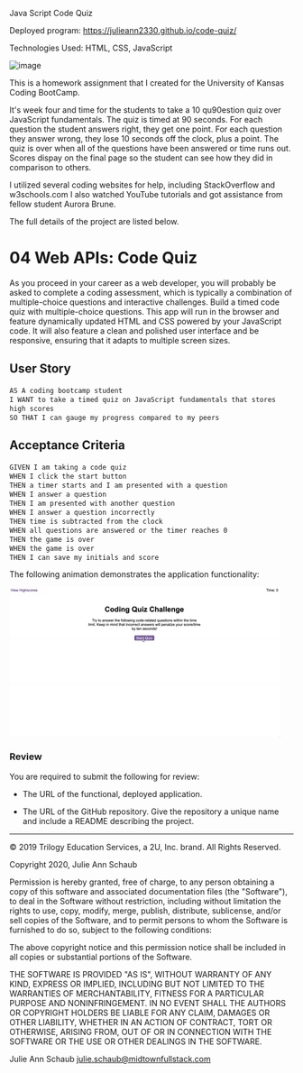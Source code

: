 
Java Script Code Quiz

Deployed program: https://julieann2330.github.io/code-quiz/

Technologies Used: HTML, CSS, JavaScript

![image](https://user-images.githubusercontent.com/64329660/88986592-0ab9cf00-d299-11ea-93ba-9a417dba7711.png)


This is a homework assignment that I created for the University of Kansas Coding BootCamp. 

It's week four and time for the students to take a 10 qu90estion quiz over JavaScript fundamentals. The quiz is timed at 90 seconds. For each question the student answers right, they get one point. For each question they answer wrong, they lose 10 seconds off the clock, plus a point. The quiz is over when all of the questions have been answered or time runs out. Scores dispay on the final page so the student can see how they did in comparison to others.

I utilized several coding websites for help, including StackOverflow and w3schools.com I also watched YouTube tutorials and got assistance from fellow student Aurora Brune.  

The full details of the project are listed below.

# 04 Web APIs: Code Quiz

As you proceed in your career as a web developer, you will probably be asked to complete a coding assessment, which is typically a combination of multiple-choice questions and interactive challenges. Build a timed code quiz with multiple-choice questions. This app will run in the browser and feature dynamically updated HTML and CSS powered by your JavaScript code. It will also feature a clean and polished user interface and be responsive, ensuring that it adapts to multiple screen sizes.

## User Story

```
AS A coding bootcamp student
I WANT to take a timed quiz on JavaScript fundamentals that stores high scores
SO THAT I can gauge my progress compared to my peers
```

## Acceptance Criteria

```
GIVEN I am taking a code quiz
WHEN I click the start button
THEN a timer starts and I am presented with a question
WHEN I answer a question
THEN I am presented with another question
WHEN I answer a question incorrectly
THEN time is subtracted from the clock
WHEN all questions are answered or the timer reaches 0
THEN the game is over
WHEN the game is over
THEN I can save my initials and score
```

The following animation demonstrates the application functionality:

![code quiz](./Assets/04-web-apis-homework-demo.gif)

### Review

You are required to submit the following for review:

* The URL of the functional, deployed application.

* The URL of the GitHub repository. Give the repository a unique name and include a README describing the project.

- - -
© 2019 Trilogy Education Services, a 2U, Inc. brand. All Rights Reserved.

Copyright 2020, Julie Ann Schaub

Permission is hereby granted, free of charge, to any person obtaining a copy of this software and associated documentation files (the "Software"), to deal in the Software without restriction, including without limitation the rights to use, copy, modify, merge, publish, distribute, sublicense, and/or sell copies of the Software, and to permit persons to whom the Software is furnished to do so, subject to the following conditions:

The above copyright notice and this permission notice shall be included in all copies or substantial portions of the Software.

THE SOFTWARE IS PROVIDED "AS IS", WITHOUT WARRANTY OF ANY KIND, EXPRESS OR IMPLIED, INCLUDING BUT NOT LIMITED TO THE WARRANTIES OF MERCHANTABILITY, FITNESS FOR A PARTICULAR PURPOSE AND NONINFRINGEMENT. IN NO EVENT SHALL THE AUTHORS OR COPYRIGHT HOLDERS BE LIABLE FOR ANY CLAIM, DAMAGES OR OTHER LIABILITY, WHETHER IN AN ACTION OF CONTRACT, TORT OR OTHERWISE, ARISING FROM, OUT OF OR IN CONNECTION WITH THE SOFTWARE OR THE USE OR OTHER DEALINGS IN THE SOFTWARE.

Julie Ann Schaub
julie.schaub@midtownfullstack.com
